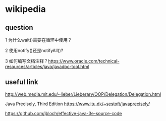# wikipedia

## question

1 为什么wait()需要在循环中使用？

2 使用notify()还是notifyAll()?

3 如何编写文档注释？https://www.oracle.com/technical-resources/articles/java/javadoc-tool.html

## useful link

http://web.media.mit.edu/~lieber/Lieberary/OOP/Delegation/Delegation.html

Java Precisely, Third Edition  https://www.itu.dk/~sestoft/javaprecisely/

https://github.com/jbloch/effective-java-3e-source-code


